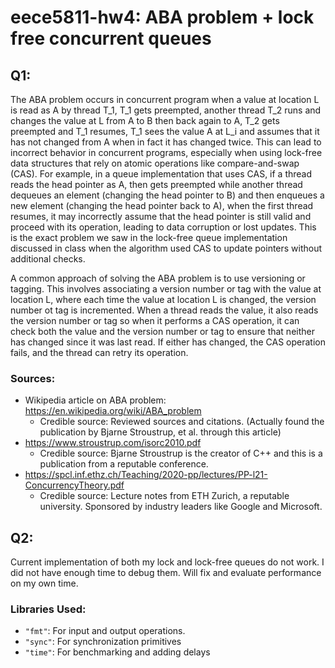 # eece5811-hw4: ABA problem + lock free concurrent queues

## Q1:

The ABA problem occurs in concurrent program when a value at location L is read as A by thread T_1, T_1 gets preempted, another thread T_2 runs and changes the value at L from A to B then back again to A, T_2 gets preempted and T_1 resumes, T_1 sees the value A at L_i and assumes that it has not changed from A when in fact it has changed twice. This can lead to incorrect behavior in concurrent programs, especially when using lock-free data structures that rely on atomic operations like compare-and-swap (CAS). For example, in a queue implementation that uses CAS, if a thread reads the head pointer as A, then gets preempted while another thread dequeues an element (changing the head pointer to B) and then enqueues a new element (changing the head pointer back to A), when the first thread resumes, it may incorrectly assume that the head pointer is still valid and proceed with its operation, leading to data corruption or lost updates. This is the exact problem we saw in the lock-free queue implementation discussed in class when the algorithm used CAS to update pointers without additional checks.

A common approach of solving the ABA problem is to use versioning or tagging. This involves associating a version number or tag with the value at location L, where each time the value at location L is changed, the version number ot tag is incremented. When a thread reads the value, it also reads the version number or tag so when it performs a CAS operation, it can check both the value and the version number or tag to ensure that neither has changed since it was last read. If either has changed, the CAS operation fails, and the thread can retry its operation.

### Sources:
- Wikipedia article on ABA problem: https://en.wikipedia.org/wiki/ABA_problem
    - Credible source: Reviewed sources and citations. (Actually found the publication by Bjarne Stroustrup, et al. through this article)
- https://www.stroustrup.com/isorc2010.pdf
    - Credible source: Bjarne Stroustrup is the creator of C++ and this is a publication from a reputable conference.
- https://spcl.inf.ethz.ch/Teaching/2020-pp/lectures/PP-l21-ConcurrencyTheory.pdf
    - Credible source: Lecture notes from ETH Zurich, a reputable university. Sponsored by industry leaders like Google and Microsoft.

## Q2:

Current implementation of both my lock and lock-free queues do not work. I did not have enough time to debug them. Will fix and evaluate performance on my own time.
 
### Libraries Used:
- `"fmt"`: For input and output operations.
- `"sync"`: For synchronization primitives
- `"time"`: For benchmarking and adding delays